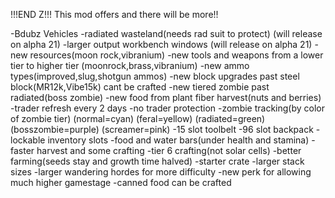 !!!END Z!!!
This mod offers and there will be more!!

-Bdubz Vehicles
-radiated wasteland(needs rad suit to protect) (will release on alpha 21)
-larger output workbench windows (will release on alpha 21)
-new resources(moon rock,vibranium)
-new tools and weapons from a lower tier to higher tier
(moonrock,brass,vibranium)
-new ammo types(improved,slug,shotgun ammos)
-new block upgrades past steel block(MR12k,Vibe15k) cant be crafted
-new tiered zombie past radiated(boss zombie)
-new food from plant fiber harvest(nuts and berries)
-trader refresh every 2 days
-no trader protection
-zombie tracking(by color of zombie tier)
(normal=cyan)
(feral=yellow)
(radiated=green)
(bosszombie=purple)
(screamer=pink)
-15 slot toolbelt
-96 slot backpack
-lockable inventory slots
-food and water bars(under health and stamina)
-faster harvest and some crafting
-tier 6 crafting(not solar cells)
-better farming(seeds stay and growth time halved)
-starter crate
-larger stack sizes
-larger wandering hordes for more difficulty
-new perk for allowing much higher gamestage
-canned food can be crafted
